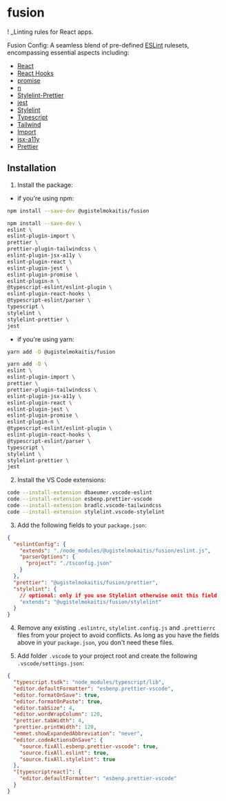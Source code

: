 # fusion

! \_Linting rules for React apps.

Fusion Config: A seamless blend of pre-defined [ESLint](https://eslint.org/) rulesets, encompassing essential aspects including:

- [React](https://github.com/jsx-eslint/eslint-plugin-react)
- [React Hooks](https://github.com/facebook/react)
- [promise](https://github.com/eslint-community/eslint-plugin-promise)
- [n](https://github.com/eslint-community/eslint-plugin-n)
- [Stylelint-Prettier](https://github.com/prettier/stylelint-prettier)
- [jest](https://github.com/jest-community/eslint-plugin-jest)
- [Stylelint](https://stylelint.io/)
- [Typescript](https://github.com/typescript-eslint/typescript-eslint)
- [Tailwind](https://github.com/tailwindlabs/prettier-plugin-tailwindcss)
- [Import](https://github.com/import-js/eslint-plugin-import)
- [jsx-a11y](https://github.com/jsx-eslint/eslint-plugin-jsx-a11y)
- [Prettier](https://prettier.io/)

## Installation

1. Install the package:

- if you're using npm:

```sh
npm install --save-dev @ugistelmokaitis/fusion
```

```sh
npm install --save-dev \
eslint \
eslint-plugin-import \
prettier \
prettier-plugin-tailwindcss \
eslint-plugin-jsx-a11y \
eslint-plugin-react \
eslint-plugin-jest \
eslint-plugin-promise \
eslint-plugin-n \
@typescript-eslint/eslint-plugin \
eslint-plugin-react-hooks \
@typescript-eslint/parser \
typescript \
stylelint \
stylelint-prettier \
jest
```

- if you're using yarn:

```sh
yarn add -D @ugistelmokaitis/fusion
```

```sh
yarn add -D \
eslint \
eslint-plugin-import \
prettier \
prettier-plugin-tailwindcss \
eslint-plugin-jsx-a11y \
eslint-plugin-react \
eslint-plugin-jest \
eslint-plugin-promise \
eslint-plugin-n \
@typescript-eslint/eslint-plugin \
eslint-plugin-react-hooks \
@typescript-eslint/parser \
typescript \
stylelint \
stylelint-prettier \
jest
```

2. Install the VS Code extensions:

```sh
code --install-extension dbaeumer.vscode-eslint
code --install-extension esbenp.prettier-vscode
code --install-extension bradlc.vscode-tailwindcss
code --install-extension stylelint.vscode-stylelint
```

3. Add the following fields to your `package.json`:

```json
{
  "eslintConfig": {
    "extends": "./node_modules/@ugistelmokaitis/fusion/eslint.js",
    "parserOptions": {
      "project": "./tsconfig.json"
    }
  },
  "prettier": "@ugistelmokaitis/fusion/prettier",
  "stylelint": {
    // optional: only if you use Stylelint otherwise omit this field
    "extends": "@ugistelmokaitis/fusion/stylelint"
  }
}
```

4. Remove any existing `.eslintrc`, `stylelint.config.js` and `.prettierrc` files from your project to avoid conflicts. As long as you have the fields above in your `package.json`, you don't need these files.

5. Add folder `.vscode` to your project root and create the following `.vscode/settings.json`:

```json
{
  "typescript.tsdk": "node_modules/typescript/lib",
  "editor.defaultFormatter": "esbenp.prettier-vscode",
  "editor.formatOnSave": true,
  "editor.formatOnPaste": true,
  "editor.tabSize": 4,
  "editor.wordWrapColumn": 120,
  "prettier.tabWidth": 4,
  "prettier.printWidth": 120,
  "emmet.showExpandedAbbreviation": "never",
  "editor.codeActionsOnSave": {
    "source.fixAll.esbenp.prettier-vscode": true,
    "source.fixAll.eslint": true,
    "source.fixAll.stylelint": true
  },
  "[typescriptreact]": {
    "editor.defaultFormatter": "esbenp.prettier-vscode"
  }
}
```
